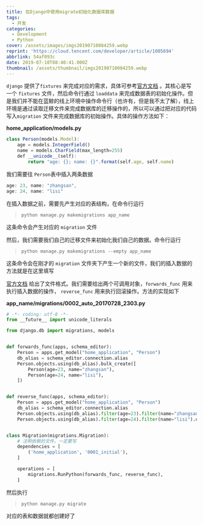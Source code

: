 ```yaml
---
title: 在Django中使用migrate初始化数据库数据
tags:
  - 开发
categories:
  - Development
  - Python
cover: /assets/images/imgs20190710084259.webp
reprint: 'https://cloud.tencent.com/developer/article/1005694'
abbrlink: 54af093c
date: 2019-07-10T08:40:41.000Z
thumbnail: /assets/thumbnail/imgs20190710084259.webp
---
```


`django` 提供了`fixtures`
来完成对应的需求，具体可参考[官方文档](https://docs.djangoproject.com/en/1.11/howto/initial-data/)
。其核心是写一个 `fixtures` 文件，然后命令行通过 `loaddata`
来完成数据表的初始化操作。但是我们并不能在蓝鲸的线上环境中操作命令行（也许有，但是我不太了解），线上环境是通过读取迁移文件来完成数据库的迁移操作的，所以可以通过把对应的代码写入`migration`
文件来完成数据库的初始操作。具体的操作方法如下：

<!-- more -->

**home_application/models.py**

```javascript
class Person(models.Model):
    age = models.IntegerField()
    name = models.CharField(max_length=255)
    def __unicode__(self):
        return "age: {}; name: {}".format(self.age, self.name)
```

我们需要往 `Person`表中插入两条数据

```javascript
age: 23, name: "zhangsan",
age: 24, name: "lisi"
```

在插入数据之前，需要先产生对应的表结构，在命令行运行

> `python manage.py makemigrations app_name`

这条命令会产生对应的 `migration` 文件

然后，我们需要我们自己的迁移文件来初始化我们自己的数据。命令行运行

> `python manage.py makemigrations --empty app_name`

这条命令会在刚才的 `migration` 文件夹下产生一个新的文件，我们的插入数据的方法就是在这里填写

[官方文档](https://docs.djangoproject.com/en/1.11/ref/migration-operations/#django.db.migrations.operations.RunPython)
给出了文件格式。我们需要给出两个可调用对象，`forwards_func` 用来执行插入数据的操作， `reverse_func` 用来执行回滚操作。方法的实现如下

**app_name/migrations/0002_auto_20170728_2303.py**

```python
# -*- coding: utf-8 -*-
from __future__ import unicode_literals

from django.db import migrations, models


def forwards_func(apps, schema_editor):
    Person = apps.get_model("home_application", "Person")
    db_alias = schema_editor.connection.alias
    Person.objects.using(db_alias).bulk_create([
        Person(age=23, name="zhangsan"),
        Person(age=24, name="lisi"),
    ])


def reverse_func(apps, schema_editor):
    Person = apps.get_model("home_application", "Person")
    db_alias = schema_editor.connection.alias
    Person.objects.using(db_alias).filter(age=23).filter(name="zhangsan").delete()
    Person.objects.using(db_alias).filter(age=24).filter(name="lisi").delete()


class Migration(migrations.Migration):
    # 注明依赖的文件，一定要写
    dependencies = [
        ('home_application', '0001_initial'),
    ]

    operations = [
        migrations.RunPython(forwards_func, reverse_func),
    ]
```

然后执行

> `python manage.py migrate`

对应的表和数据就都创建好了
